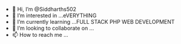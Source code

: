 - 👋 Hi, I’m @Siddharths502
- 👀 I’m interested in ...eVERYTHING
- 🌱 I’m currently learning ...FULL STACK PHP WEB DEVELOPMENT
- 💞️ I’m looking to collaborate on ...
- 📫 How to reach me ...

<!---
Siddharths502/Siddharths502 is a ✨ special ✨ repository because its `README.md` (this file) appears on your GitHub profile.
You can click the Preview link to take a look at your changes.
--->
